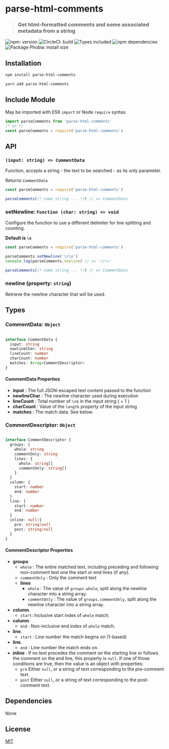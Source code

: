 # parse-html-comments

<!-- markdownlint-capture -->
<!-- markdownlint-disable MD001-->
> ### Get html-formatted comments and some associated metadata from a string
<!-- markdownlint-restore -->

<!--  -->
![npm: version](https://badgen.net/npm/v/parse-html-comments?color=green)
![CircleCI: build](http://badgen.net/circleci/github/csmith14/parse-html-comments)
![Types included](https://img.shields.io/badge/Types-included-blue.svg)
![npm dependencies](https://img.shields.io/badge/dependencies-0-lime.svg)
![Package Phobia: install size](http://badgen.net/packagephobia/install/parse-html-comments)

## Installation

```sh
npm install parse-html-comments

yarn add parse-html-comments
```

## Include Module

May be imported with ES6 `import` or Node `require` syntax.

```javascript
import parseComments from 'parse-html-comments'
/* or */
const parseComments = require('parse-html-comments')
```

## API

### `(input: string) => CommentData`

Function, accepts a string - the text to be searched - as its only parameter.

Returns `CommentData`

```javascript
const parseComments = require('parse-html-comments')

parseComments(/* some string ... */) // => CommentData
```

### setNewline: `Function (char: string) => void`

Configure the function to use a different delimiter for line splitting and counting.

**Default is `\n`**

```javascript
const parseComments = require('parse-html-comments')

parseComments.setNewline('\r\n')
console.log(parseComments.newline) // => '\r\n'

parseComments(/* some string ... */) // => CommentData
```

### newline (property: `string`)

Retrieve the newline character that will be used.

## Types

### CommentData: `Object`

```typescript

interface CommentData {
  input: string
  newlineChar: string
  lineCount: number
  charCount: number
  matches: Array<CommentDescriptor>
}

```

#### CommentData Properties

- **input** : The full JSON-escaped text content passed to the function
- **newlineChar** : The newline character used during execution
- **lineCount** : Total number of `\n`s in the input string ( + 1 )
- **charCount** : Value of the `length` property of the input string
- **matches** : The match data. See below.

### CommentDescriptor: `Object`

```typescript

interface CommentDescriptor {
  groups: {
    whole: string
    commentOnly: string
    lines: {
      whole: string[]
      commentOnly: string[]
    }
  }
  column: {
    start: number
    end: number
  }
  line: {
    start: number
    end: number
  }
  inline: null|{
    pre: string|null
    post: string|null
  }
}

```

#### CommentDescriptor Properties

- **groups**.
  - `whole` : The entire matched text, including preceding and following non-comment text one the start or end lines (if any).
  - `commentOnly` : Only the comment text
  - **lines**
    - `whole` : The value of `groups.whole`, split along the newline character into a string array.
    - `commentOnly` : The value of `groups.commentOnly`, split along the newline character into a string array.
- **column**.
  - `start`: Inclusive start index of `whole` match.
- **column**.
  - `end` : Non-inclusive end index of `whole` match.
- **line**.
  - `start` : Line number the match begins on (1-based)
- **line**.
  - `end` : Line number the match ends on.
- **inline** : If no text precedes the comment on the starting line or follows the comment on the end line, this property is `null`. If one of those conditions are true, then the value is an object with properties:
  - `pre` Either `null`, or a string of text corresponding to the pre-comment text.
  - `post` Either `null`, or a string of text corresponding to the post-comment text.

## Dependencies

None

## License

[MIT](LICENSE)
